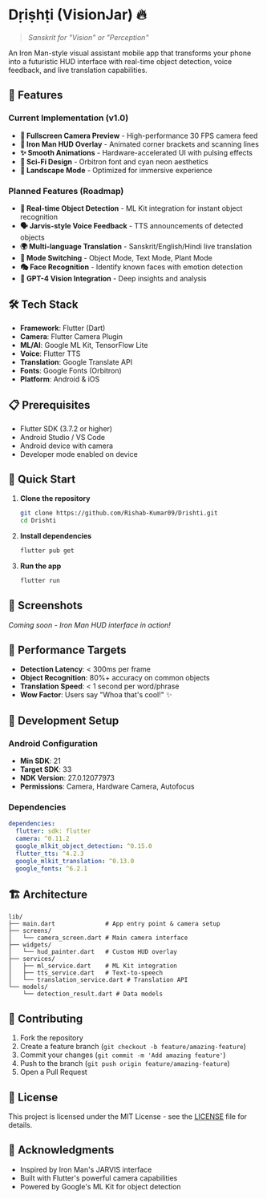 # Dṛiṣhṭi (VisionJar) 🔥

> *Sanskrit for "Vision" or "Perception"*

An Iron Man-style visual assistant mobile app that transforms your phone into a futuristic HUD interface with real-time object detection, voice feedback, and live translation capabilities.

## 🚀 Features

### Current Implementation (v1.0)
- **📱 Fullscreen Camera Preview** - High-performance 30 FPS camera feed
- **🎯 Iron Man HUD Overlay** - Animated corner brackets and scanning lines
- **✨ Smooth Animations** - Hardware-accelerated UI with pulsing effects
- **🌌 Sci-Fi Design** - Orbitron font and cyan neon aesthetics
- **📐 Landscape Mode** - Optimized for immersive experience

### Planned Features (Roadmap)
- **🤖 Real-time Object Detection** - ML Kit integration for instant object recognition
- **🗣️ Jarvis-style Voice Feedback** - TTS announcements of detected objects
- **🌍 Multi-language Translation** - Sanskrit/English/Hindi live translation
- **🔄 Mode Switching** - Object Mode, Text Mode, Plant Mode
- **🎭 Face Recognition** - Identify known faces with emotion detection
- **🧠 GPT-4 Vision Integration** - Deep insights and analysis

## 🛠️ Tech Stack

- **Framework**: Flutter (Dart)
- **Camera**: Flutter Camera Plugin
- **ML/AI**: Google ML Kit, TensorFlow Lite
- **Voice**: Flutter TTS
- **Translation**: Google Translate API
- **Fonts**: Google Fonts (Orbitron)
- **Platform**: Android & iOS

## 📋 Prerequisites

- Flutter SDK (3.7.2 or higher)
- Android Studio / VS Code
- Android device with camera
- Developer mode enabled on device

## 🚀 Quick Start

1. **Clone the repository**
   ```bash
   git clone https://github.com/Rishab-Kumar09/Drishti.git
   cd Drishti
   ```

2. **Install dependencies**
   ```bash
   flutter pub get
   ```

3. **Run the app**
   ```bash
   flutter run
   ```

## 📱 Screenshots

*Coming soon - Iron Man HUD interface in action!*

## 🎯 Performance Targets

- **Detection Latency**: < 300ms per frame
- **Object Recognition**: 80%+ accuracy on common objects
- **Translation Speed**: < 1 second per word/phrase
- **Wow Factor**: Users say "Whoa that's cool!" ✨

## 🔧 Development Setup

### Android Configuration
- **Min SDK**: 21
- **Target SDK**: 33
- **NDK Version**: 27.0.12077973
- **Permissions**: Camera, Hardware Camera, Autofocus

### Dependencies
```yaml
dependencies:
  flutter: sdk: flutter
  camera: ^0.11.2
  google_mlkit_object_detection: ^0.15.0
  flutter_tts: ^4.2.3
  google_mlkit_translation: ^0.13.0
  google_fonts: ^6.2.1
```

## 🏗️ Architecture

```
lib/
├── main.dart              # App entry point & camera setup
├── screens/
│   └── camera_screen.dart # Main camera interface
├── widgets/
│   └── hud_painter.dart   # Custom HUD overlay
├── services/
│   ├── ml_service.dart    # ML Kit integration
│   ├── tts_service.dart   # Text-to-speech
│   └── translation_service.dart # Translation API
└── models/
    └── detection_result.dart # Data models
```

## 🤝 Contributing

1. Fork the repository
2. Create a feature branch (`git checkout -b feature/amazing-feature`)
3. Commit your changes (`git commit -m 'Add amazing feature'`)
4. Push to the branch (`git push origin feature/amazing-feature`)
5. Open a Pull Request

## 📝 License

This project is licensed under the MIT License - see the [LICENSE](LICENSE) file for details.

## 🙏 Acknowledgments

- Inspired by Iron Man's JARVIS interface
- Built with Flutter's powerful camera capabilities
- Powered by Google's ML Kit for object detection


